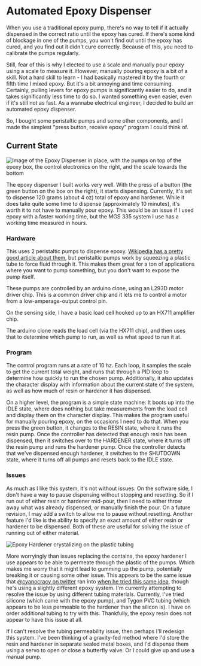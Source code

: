 # Automated Epoxy Dispenser

When you use a traditional epoxy pump, there's no way to tell if it actually dispensed in the correct ratio until the epoxy has cured. If there's some kind of blockage in one of the pumps, you won't find out until the epoxy has cured, and you find out it didn't cure correctly. Because of this, you need to calibrate the pumps regularly.

Still, fear of this is why I elected to use a scale and manually pour epoxy using a scale to measure it. However, manually pouring epoxy is a bit of a skill. Not a hard skill to learn - I had basically mastered it by the fourth or fifth time I mixed epoxy. But it's a bit annoying and time consuming. Certainly, pulling levers for epoxy pumps is significantly easier to do, and it takes significantly less time to do so. I wanted something even easier, even if it's still not as fast. As a wannabe electrical engineer, I decided to build an automated epoxy dispenser.

So, I bought some peristaltic pumps and some other components, and I made the simplest "press button, receive epoxy" program I could think of.

## Current State

![Image of the Epoxy Dispenser in place, with the pumps on top of the epoxy box, the control electronics on the right, and the scale towards the bottom](/assets/images/epoxy_dispenser/epoxy_setup.jpg)

The epoxy dispenser I built works very well. With the press of a button (the green button on the box on the right), it starts dispensing. Currently, it's set to dispense 120 grams (about 4 oz) total of epoxy and hardener. While it does take quite some time to dispense (approximately 10 minutes), it's worth it to not have to manually pour epoxy. This would be an issue if I used epoxy with a faster working time, but the MGS 335 system I use has a working time measured in hours.

### Hardware

This uses 2 peristaltic pumps to dispense epoxy. [Wikipedia has a pretty good article about them](https://en.wikipedia.org/wiki/Peristaltic_pump), but peristaltic pumps work by squeezing a plastic tube to force fluid through it. This makes them great for a ton of applications where you want to pump something, but you don't want to expose the pump itself.

These pumps are controlled by an arduino clone, using an L293D motor driver chip. This is a common driver chip and it lets me to control a motor from a low-amperage-output control pin.

On the sensing side, I have a basic load cell hooked up to an HX711 amplifier chip.

The arduino clone reads the load cell (via the HX711 chip), and then uses that to determine which pump to run, as well as what speed to run it at.

### Program

The control program runs at a rate of 10 hz. Each loop, it samples the scale to get the current total weight, and runs that through a PID loop to determine how quickly to run the chosen pump. Additionally, it also updates the character display with information about the current state of the system, as well as how much of resin or hardener it has dispensed.

On a higher level, the program is a simple state machine: It boots up into the IDLE state, where does nothing but take measurements from the load cell and display them on the character display. This makes the program useful for manually pouring epoxy, on the occasions I need to do that. When you press the green button, it changes to the RESIN state, where it runs the resin pump. Once the controller has detected that enough resin has been dispensed, then it switches over to the HARDENER state, where it turns off the resin pump and runs the hardener pump. Once the controller detects that we've dispensed enough hardener, it switches to the SHUTDOWN state, where it turns off all pumps and resets back to the IDLE state.

### Issues

As much as I like this system, it's not without issues. On the software side, I don't have a way to pause dispensing without stopping and resetting. So if I run out of either resin or hardener mid-pour, then I need to either throw away what was already dispensed, or manually finish the pour. On a future revision, I may add a switch to allow me to pause without resetting.
Another feature I'd like is the ability to specify an exact amount of either resin or hardener to be dispensed. Both of these are useful for solving the issue of running out of either material.

![Epoxy Hardener crystalizing on the plastic tubing](/assets/images/epoxy_dispenser/hardener_osmosing_issue.jpg)

More worryingly than issues replacing the contains, the epoxy hardener I use appears to be able to permeate through the plastic of the pumps. Which makes me worry that it might lead to gumming up the pump, potentially breaking it or causing some other issue. This appears to be the same issue that [@cyanocracy on twitter](https://twitter.com/cyanoacry) ran into [when he tried this same idea](https://twitter.com/cyanoacry/status/1520564688840396800), though he's using a slightly different epoxy system. I'm currently attempting to resolve the issue by using different tubing materials. Currently, I've tried silicone (which came with the epoxy pump), and Tygon PVC tubing (which appears to be less permeable to the hardener than the silicon is). I have on order additional tubing to try with this. Thankfully, the epoxy resin does not appear to have this issue at all.

If I can't resolve the tubing permeability issue, then perhaps I'll redesign this system. I've been thinking of a gravity-fed method where I'd store the resin and hardener in separate sealed metal boxes, and I'd dispense them using a servo to open or close a butterfly valve. Or I could give up and use a manual pump.
